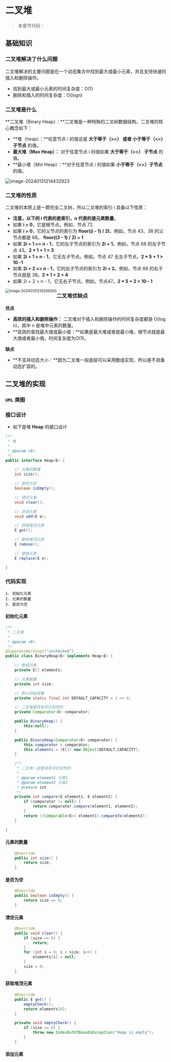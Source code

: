 # 二叉堆

> 本章节代码：

## 基础知识

### 二叉堆解决了什么问题

二叉堆解决的主要问题是在一个动态集合中找到最大或最小元素，并且支持快速的插入和删除操作。

* 找到最大或最小元素的时间复杂度：O(1)
* 删除和插入的时间复杂度：O(logn)



### 二叉堆是什么

**二叉堆（Binary Heap）：**二叉堆是一种特殊的二叉树数据结构，二叉堆的核心概念如下：

* **堆（heap）：**任意节点 i 的值总是 **大于等于（>=） 或者 小于等于（<=） 子节点** 的值。
* **最大堆（Max Heap）：** 对于任意节点 i 的值如果 **大于等于（>=） 子节点** 的值。
* **最小堆（Min Heap）：**对于任意节点 i 的值如果 **小于等于（<=）子节点** 的值。

![image-20240131214432923](https://cdn.jsdelivr.net/gh/wicksonZhang/static-source-cdn/images/202401312144073.png)



### 二叉堆的性质

二叉堆的本质上是一颗完全二叉树，所以二叉堆的索引 i 具备以下性质：

* **注意，以下的 i 代表的是索引，n 代表的是元素数量**。
* 如果 **i = 0**，它是根节点。例如，节点 72.
* 如果 **i > 0**，它的父节点的索引为 **floor((i - 1) / 2)**。例如，节点 43、38 的父节点都是 68。 **floor((3 - 1) / 2) = 1**
* 如果 **2i + 1 <= n - 1**，它的左子节点的索引为 **2i + 1**。例如，节点 68 的左子节点 43。**2 * 1 + 1 = 3**
* 如果 **2i + 1 > n - 1**，它无左子节点。例如，节点 47 无左子节点。**2 * 5 + 1 > 10 -1**
* 如果 **2i + 2 <= n - 1**，它的右子节点的索引为 **2i + 2**。例如，节点 68 的右子节点就是 38。**2 * 1 + 2 = 4**
* 如果 2i + 2 > n - 1，它无右子节点。例如，节点47。**2 * 5 + 2 > 10 - 1**

<img src="https://cdn.jsdelivr.net/gh/wicksonZhang/static-source-cdn/images/202401312153351.png" alt="image-20240131215306300" style="zoom:80%;float:left" />



### 二叉堆优缺点

**优点**

* **高效的插入和删除操作：** 二叉堆对于插入和删除操作的时间复杂度都是 O(log n)，其中 n 是堆中元素的数量。
* **高效的查找最大值或最小值：**如果是最大堆或者是最小堆，根节点就是最大值或者最小值，时间复杂度为O(1)。

**缺点**

* **不支持动态大小：**因为二叉堆一般底层可以采用数组实现，所以是不具备动态扩容的。



## 二叉堆的实现

### `UML` 类图





### 接口设计

* 如下是堆 **Heap** 的接口设计

```java
/**
 * 堆
 *
 * @param <E>
 */
public interface Heap<E> {

    // 元素的数量
    int size();

    // 是否为空
    boolean isEmpty();

    // 清空元素
    void clear();

    // 添加元素
    void add(E e);

    // 获取堆顶元素
    E get();

    // 删除堆顶元素
    E remove();

    // 替换元素
    E replace(E e);

}
```



### 代码实现

```
1. 初始化元素
2. 元素的数量
3. 是否为空
```



#### 初始化元素

```java
/**
 * 二叉堆
 *
 * @param <E>
 */
@SuppressWarnings("unchecked")
public class BinaryHeap<E> implements Heap<E> {

    // 数组元素
    private E[] elements;

    // 元素数量
    private int size;

    // 默认初始容量
    private static final int DEFAULT_CAPACITY = 1 << 4;

    // 二叉堆是具有可比较性的
    private Comparator<E> comparator;

    public BinaryHeap() {
        this(null);
    }

    public BinaryHeap(Comparator<E> comparator) {
        this.comparator = comparator;
        this.elements = (E[]) new Object[DEFAULT_CAPACITY];
    }

    /**
     * 二叉堆一定是具有可比较性的
     *
     * @param element1 元素1
     * @param element2 元素2
     * @return int
     */
    private int compare(E element1, E element2) {
        if (comparator != null) {
            return comparator.compare(element1, element2);
        }
        return ((Comparable<E>) element1).compareTo(element2);
    }

}
```



#### 元素的数量

```java
    @Override
    public int size() {
        return size;
    }
```



#### 是否为空

```java
    @Override
    public boolean isEmpty() {
        return size == 0;
    }
```



#### 清空元素

```java
    @Override
    public void clear() {
        if (size == 0) {
            return;
        }
        for (int i = 0; i < size; i++) {
            elements[i] = null;
        }
        size = 0;
    }
```



#### 获取堆顶元素

```java
    @Override
    public E get() {
        emptyCheck();
        return elements[0];
    }

    private void emptyCheck() {
        if (size == 0) {
            throw new IndexOutOfBoundsException("Heap is empty");
        }
    }
```



#### 添加元素
